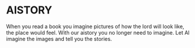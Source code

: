 # AISTORY

When you read a book you imagine pictures of how the lord will look like, the
place would feel.
With our aistory you no longer need to imagine. Let AI imagine the images and
tell you the stories.
